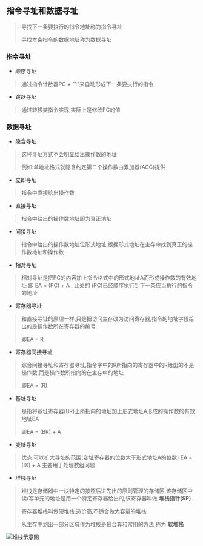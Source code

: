 ## 指令寻址和数据寻址
> 寻找下一条要执行的指令地址称为指令寻址
>
> 寻找本条指令的数据地址称为数据寻址
### 指令寻址
- 顺序寻址
> 通过指令计数器PC + "1"来自动形成下一条要执行的指令

- 跳跃寻址
> 通过转移类指令实现,实际上是修改PC的值

### 数据寻址

- 隐含寻址
> 这种寻址方式不会明显给出操作数的地址
>
> 例如:单地址格式就隐含约定第二个操作数由累加器(ACC)提供
- 立即寻址
> 指令中直接给出操作数
- 直接寻址
> 指令中给出的操作数地址即为真正地址

- 间接寻址
> 指令中给出的操作数地址位形式地址,根据形式地址在主存中找到真正的操作数地址和操作数
>
- 相对寻址
> 相对寻址是把PC的内容加上指令格式中的形式地址A而形成操作数的有效地址
> 即 EA = (PC) + A , 此处的 (PC)已经顺序执行到下一条应当执行的指令的地址
>
>
>
- 寄存器寻址
> 和直接寻址的原理一样,只是把访问主存改为访问寄存器,指令的地址字段给出的是操作数所在寄存器的编号
>
> 即EA = R
>
>
- 寄存器间接寻址
> 综合间接寻址和寄存器寻址,指令字中的R所指向的寄存器中的R给出的不是操作数,而是操作数所指向的在主存中的地址
>
> 即EA = (R) 
>
- 基址寻址
> 是指将基址寄存器(BR)上所指向的地址加上形式地址A形成的操作数的有效地址EA
> 
> 即EA = (BR) + A
>
- 变址寻址
> 优点:可以扩大寻址的范围(变址寄存器的位数大于形式地址A的位数)
> EA = (IX) + A
> 主要用于处理数组问题
- 堆栈寻址
> 堆栈是存储器中一块特定的按照后进先出的原则管理的存储区,该存储区中读/写单元的地址是用一个特定寄存器给出的,该寄存器叫做 __堆栈指针(SP)__ 
> 
> 寄存器堆栈叫做硬堆栈,造价高,不适合做大容量的堆栈
>
> 从主存中划出一部分区域作为堆栈是最合算和常用的方法,称为 __软堆栈__

![堆栈示意图](https://img.picui.cn/free/2024/09/22/66efef8ca1dc4.jpg)